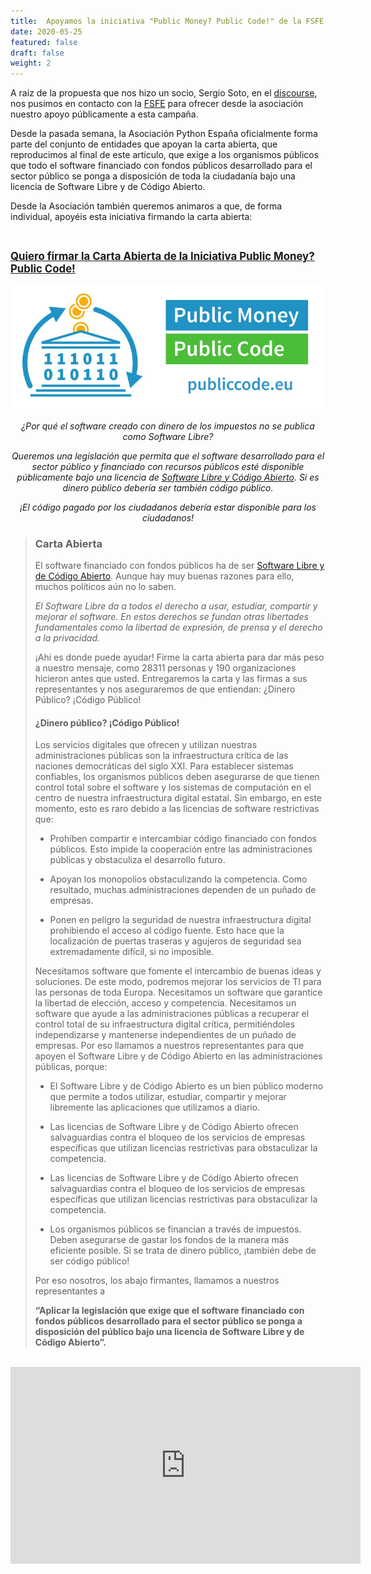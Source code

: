 ```yaml
---
title:  Apoyamos la iniciativa "Public Money? Public Code!" de la FSFE
date: 2020-05-25
featured: false
draft: false
weight: 2
---
```


A raíz de la propuesta que nos hizo un socio, Sergio Soto, en el [discourse](https://comunidad.es.python.org/t/apoyo-campana-public-money-public-code-de-la-fsfe/243), nos pusimos en contacto con la [FSFE](https://fsfe.org/) para ofrecer desde la asociación nuestro apoyo públicamente a esta campaña.

Desde la pasada semana, la Asociación Python España oficialmente forma parte del conjunto de entidades que apoyan la carta abierta, que reproducimos al final de este artículo, que exige a los organismos públicos que todo el software financiado con fondos públicos desarrollado para el sector público se ponga a disposición de toda la ciudadanía bajo una licencia de Software Libre y de Código Abierto.

Desde la Asociación también queremos animaros a que, de forma individual, apoyéis esta iniciativa firmando la carta abierta:

<br />


<big>**[Quiero firmar la Carta Abierta de la Iniciativa Public Money? Public Code!](https://publiccode.eu/es/#action)**</big>
<br />

<center>
<a href="https://publiccode.eu/es/"><img src="/images/posts/public_money_public_code.jpg" /></a>

*¿Por qué el software creado con dinero de los impuestos no se publica como Software Libre?*

*Queremos una legislación que permita que el software desarrollado para el sector público y financiado con recursos públicos esté disponible públicamente bajo una licencia de [Software Libre y Código Abierto](https://fsfe.org/freesoftware/). Si es dinero público debería ser también código público.*

*¡El código pagado por los ciudadanos debería estar disponible para los ciudadanos!*

</center>

> ### Carta Abierta
>
> El software financiado con fondos públicos ha de ser [Software Libre y de Código Abierto](https://fsfe.org/freesoftware/). Aunque hay muy buenas razones para ello, muchos políticos aún no lo saben.
>
>
> *El Software Libre da a todos el derecho a usar, estudiar, compartir y mejorar el software. En estos derechos se fundan otras libertades fundamentales como la libertad de expresión, de prensa y el derecho a la privacidad.*
>
>
> ¡Ahí es donde puede ayudar! Firme la carta abierta para dar más peso a nuestro mensaje, como 28311 personas y 190 organizaciones hicieron antes que usted. Entregaremos la carta y las firmas a sus representantes y nos aseguraremos de que entiendan: ¿Dinero Público? ¡Código Público!
>
> #### ¿Dinero público? ¡Código Público!
>
> Los servicios digitales que ofrecen y utilizan nuestras administraciones públicas son la infraestructura crítica de las naciones democráticas del siglo XXI. Para establecer sistemas confiables, los organismos públicos deben asegurarse de que tienen control total sobre el software y los sistemas de computación en el centro de nuestra infraestructura digital estatal. Sin embargo, en este momento, esto es raro debido a las licencias de software restrictivas que:
>
> * Prohíben compartir e intercambiar código financiado con fondos públicos. Esto impide la cooperación entre las administraciones públicas y obstaculiza el desarrollo futuro.
>
> * Apoyan los monopolios obstaculizando la competencia. Como resultado, muchas administraciones dependen de un puñado de empresas.
>
> * Ponen en peligro la seguridad de nuestra infraestructura digital prohibiendo el acceso al código fuente. Esto hace que la localización de puertas traseras y agujeros de seguridad sea extremadamente difícil, si no imposible.
>
> Necesitamos software que fomente el intercambio de buenas ideas y soluciones. De este modo, podremos mejorar los servicios de TI para las personas de toda Europa. Necesitamos un software que garantice la libertad de elección, acceso y competencia. Necesitamos un software que ayude a las administraciones públicas a recuperar el control total de su infraestructura digital crítica, permitiéndoles independizarse y mantenerse independientes de un puñado de empresas. Por eso llamamos a nuestros representantes para que apoyen el Software Libre y de Código Abierto en las administraciones públicas, porque:
>
> * El Software Libre y de Código Abierto es un bien público moderno que permite a todos utilizar, estudiar, compartir y mejorar libremente las aplicaciones que utilizamos a diario.
>
> * Las licencias de Software Libre y de Código Abierto ofrecen salvaguardias contra el bloqueo de los servicios de empresas específicas que utilizan licencias restrictivas para obstaculizar la competencia.
>
> * Las licencias de Software Libre y de Código Abierto ofrecen salvaguardias contra el bloqueo de los servicios de empresas específicas que utilizan licencias restrictivas para obstaculizar la competencia.
>
> * Los organismos públicos se financian a través de impuestos. Deben asegurarse de gastar los fondos de la manera más eficiente posible. Si se trata de dinero público, ¡también debe de ser código público!
>
> Por eso nosotros, los abajo firmantes, llamamos a nuestros representantes a
>
> **“Aplicar la legislación que exige que el software financiado con fondos públicos desarrollado para el sector público se ponga a disposición del público bajo una licencia de Software Libre y de Código Abierto”.**
<br />
<center>
<iframe width="560" height="315" src="https://www.youtube-nocookie.com/embed/iuVUzg6x2yo" frameborder="0" allow="accelerometer; autoplay; encrypted-media; gyroscope; picture-in-picture" allowfullscreen></iframe>
</center>
